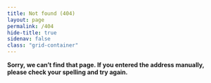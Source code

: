 ```yaml
---
title: Not found (404)
layout: page
permalink: /404
hide-title: true
sidenav: false
class: "grid-container"
---
```


**Sorry, we can’t find that page. If you entered the address manually, please check your spelling and try again.**
